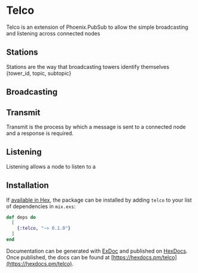 # Telco

Telco is an extension of Phoenix.PubSub to allow the simple broadcasting and listening
  across connected nodes

## Stations
Stations are the way that broadcasting towers identify themselves
{tower_id, topic, subtopic}

## Broadcasting


## Transmit
Transmit is the process by which a message is sent to a connected node and a response
  is required.

## Listening
Listening allows a node to listen to a 

## Installation

If [available in Hex](https://hex.pm/docs/publish), the package can be installed
by adding `telco` to your list of dependencies in `mix.exs`:

```elixir
def deps do
  [
    {:telco, "~> 0.1.0"}
  ]
end
```

Documentation can be generated with [ExDoc](https://github.com/elixir-lang/ex_doc)
and published on [HexDocs](https://hexdocs.pm). Once published, the docs can
be found at [https://hexdocs.pm/telco](https://hexdocs.pm/telco).

